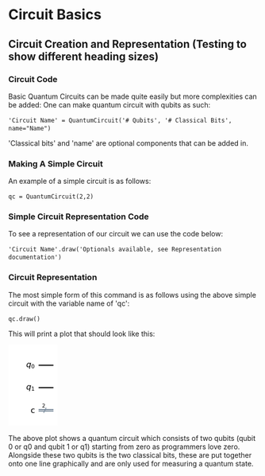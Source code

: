 # Circuit Basics

## Circuit Creation and Representation (Testing to show different heading sizes)

### Circuit Code

Basic Quantum Circuits can be made quite easily but more complexities can be added:
One can make quantum circuit with qubits as such:

```
'Circuit Name' = QuantumCircuit('# Qubits', '# Classical Bits', name="Name")
```

'Classical bits' and 'name' are optional components that can be added in.

### Making A Simple Circuit

An example of a simple circuit is as follows:
```
qc = QuantumCircuit(2,2)
```

### Simple Circuit Representation Code

To see a representation of our circuit we can use the code below:

```
'Circuit Name'.draw('Optionals available, see Representation documentation')
```

### Circuit Representation

The most simple form of this command is as follows using the above simple circuit with the variable name of 'qc':
```
qc.draw()
```

This will print a plot that should look like this:

![Basic Circuit](BasicCircuit.PNG?raw=true "Optional Title")

The above plot shows a quantum circuit which consists of two qubits (qubit 0 or q0 and qubit 1 or q1) starting from zero as programmers love zero. Alongside these two qubits is the two classical bits, these are put together onto one line graphically and are only used for measuring a quantum state.
